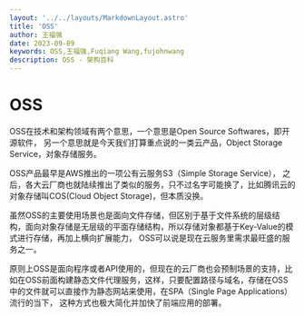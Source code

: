 ```yaml
---
layout: '../../layouts/MarkdownLayout.astro'
title: 'OSS'
author: 王福强
date: 2023-09-09
keywords: OSS,王福强,Fuqiang Wang,fujohnwang
description: OSS - 架构百科
---
```


# OSS

OSS在技术和架构领域有两个意思，一个意思是Open Source Softwares，即开源软件， 另一个意思就是今天我们打算重点说的一类云产品，Object Storage Service，对象存储服务。

OSS产品最早是AWS推出的一项公有云服务S3（Simple Storage Service）， 之后，各大云厂商也就陆续推出了类似的服务，只不过名字可能换了，比如腾讯云的对象存储叫COS(Cloud Object Storage)，但本质没换。

虽然OSS的主要使用场景也是面向文件存储，但区别于基于文件系统的层级结构，面向对象存储是无层级的平面存储结构，所以存储对象都基于Key-Value的模式进行存储，再加上横向扩展能力， OSS可以说是现在云服务里需求最旺盛的服务之一。

原则上OSS是面向程序或者API使用的，但现在的云厂商也会预制场景的支持，比如在OSS前面构建静态文件代理服务，这样，只要配置路径与域名，存储在OSS中的文件就可以直接作为静态网站来使用，在SPA（Single Page Applications）流行的当下， 这种方式也极大简化并加快了前端应用的部署。


